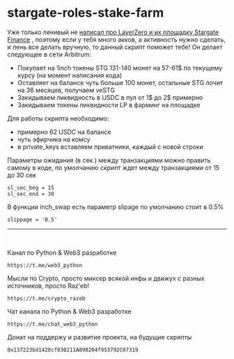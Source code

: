 # stargate-roles-stake-farm

Уже только ленивый не [написал про LayerZero и их площадку Stargate Finance] , поэтому если у тебя много акков, а активность нужно сделать, и лень все делать вручную, то данный скрипт поможет тебе! Он делает следующее в сети Arbitrum:

[написал про LayerZero и их площадку Stargate Finance]: //t.me/crypto_razeb/848

* Покупает на 1inch токены STG 131-140 монет на 57-61$ по текущему курсу (на момент написания кода)
* Оставляет на балансе чуть больше 100 монет, остальные STG лочит на 36 месяцев, получаем veSTG
* Закидываем ликвидность в USDC в пул от 1$ до 2$ примерно
* Закидываем токены ликвидности LP в фарминг на площадке

Для работы скрипта необходимо:
* примерно 62 USDC на балансе
* чуть эфирчика на комсу 
* в private_keys вставляем приватники, каждый с новой строки

Параметры ожидания (в сек.) между транзакциями можно править самому в коде, по умолчанию скрипт ждет между транзакциями от 15 до 30 сек
```
sl_sec_beg = 15
sl_sec_end = 30
```
В функции inch_swap есть параметр slipage по умолчанию стоит в 0.5% 
```
slippage = '0.5'
```
____
<br>

Канал по Python & Web3 разработке
```
https://t.me/web3_python
```
Мысли по Crypto, просто миксер всякой инфы и движух с разных источников, просто Raz'eb!
```
https://t.me/crypto_razeb
```
Чат канала по Python & Web3 разработке
```
https://t.me/chat_web3_python
```
Донат на поддержу и развитие проекта, на будущие скрипты
```
0x137223bd1428cf030211A898204f953792C07319
```
